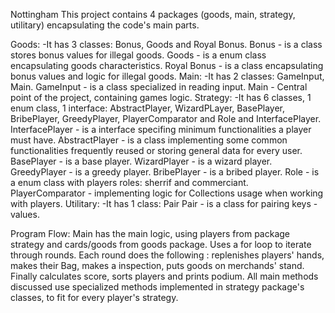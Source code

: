 Nottingham
This project contains 4 packages (goods, main, strategy, utilitary) encapsulating the code's main parts.

Goods:
	-It has 3 classes: Bonus, Goods and Royal Bonus.
	Bonus - is a class stores bonus values for illegal goods.
	Goods - is a enum class encapsulating goods characteristics.
	Royal Bonus - is a class encapsulating bonus values and logic
		for illegal goods.
Main:
	-It has 2 classes: GameInput, Main.
	GameInput - is a class specialized in reading input.
	Main - Central point of the project, containing games logic.
Strategy:
	-It has 6 classes, 1 enum class, 1 interface:
		AbstractPlayer, WizardPLayer, BasePlayer, BribePlayer, GreedyPlayer, PlayerComparator
		and Role and InterfacePlayer.
	InterfacePlayer - is a interface specifing minimum functionalities
	a player must have.
	AbstractPlayer - is a class implementing some common functionalities
	frequently reused or storing general data for every user.
	BasePlayer -  is a base player.
	WizardPlayer - is a wizard player.
	GreedyPlayer - is a greedy player.
	BribePlayer - is a bribed player.
	Role - is a enum class with players roles: sherrif and commerciant.
	PlayerComparator - implementing logic for Collections usage
	when working with players.
Utilitary:
	-It has 1 class: Pair
	Pair - is a class for pairing keys - values.
	
Program Flow:
	Main has the main logic, using players from package strategy
and cards/goods from goods package.
Uses a for loop to iterate through rounds. Each round does the following : replenishes players' hands,
makes their Bag, makes a inspection, puts goods on merchands' stand.
Finally calculates score, sorts players and prints podium.
All main methods discussed use specialized methods implemented
in strategy package's classes, to fit for every player's strategy.
